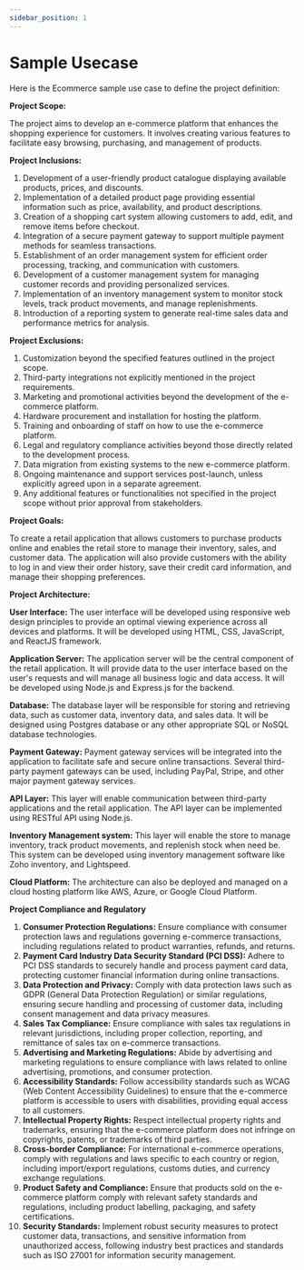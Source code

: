 ```yaml
---
sidebar_position: 1
---
```


# Sample Usecase 

Here is the Ecommerce sample use case to define the project definition:

**Project Scope:**

The project aims to develop an e-commerce platform that enhances the shopping experience for customers. It involves creating various features to facilitate easy browsing, purchasing, and management of products.

**Project Inclusions:**

1.	Development of a user-friendly product catalogue displaying available products, prices, and discounts.
2.	Implementation of a detailed product page providing essential information such as price, availability, and product descriptions.
3.	Creation of a shopping cart system allowing customers to add, edit, and remove items before checkout.
4.	Integration of a secure payment gateway to support multiple payment methods for seamless transactions.
5.	Establishment of an order management system for efficient order processing, tracking, and communication with customers.
6.	Development of a customer management system for managing customer records and providing personalized services.
7.	Implementation of an inventory management system to monitor stock levels, track product movements, and manage replenishments.
8.	Introduction of a reporting system to generate real-time sales data and performance metrics for analysis.

**Project Exclusions:**

1.	Customization beyond the specified features outlined in the project scope.
2.	Third-party integrations not explicitly mentioned in the project requirements.
3.	Marketing and promotional activities beyond the development of the e-commerce platform.
4.	Hardware procurement and installation for hosting the platform.
5.	Training and onboarding of staff on how to use the e-commerce platform.
6.	Legal and regulatory compliance activities beyond those directly related to the development process.
7.	Data migration from existing systems to the new e-commerce platform.
8.	Ongoing maintenance and support services post-launch, unless explicitly agreed upon in a separate agreement.
9.	Any additional features or functionalities not specified in the project scope without prior approval from stakeholders.

**Project Goals:**

To create a retail application that allows customers to purchase products online and enables the retail store to manage their inventory, sales, and customer data.
The application will also provide customers with the ability to log in and view their order history, save their credit card information, and manage their shopping preferences.

**Project Architecture:**

**User Interface:** The user interface will be developed using responsive web design principles to provide an optimal viewing experience across all devices and platforms. It will be developed using HTML, CSS, JavaScript, and ReactJS framework.

**Application Server:** The application server will be the central component of the retail application. It will provide data to the user interface based on the user's requests and will manage all business logic and data access. It will be developed using Node.js and Express.js for the backend.

**Database:** The database layer will be responsible for storing and retrieving data, such as customer data, inventory data, and sales data. It will be designed using Postgres database or any other appropriate SQL or NoSQL database technologies.

**Payment Gateway:** Payment gateway services will be integrated into the application to facilitate safe and secure online transactions. Several third-party payment gateways can be used, including PayPal, Stripe, and other major payment gateway services.

**API Layer:** This layer will enable communication between third-party applications and the retail application. The API layer can be implemented using RESTful API using Node.js.

**Inventory Management system:** This layer will enable the store to manage inventory, track product movements, and replenish stock when need be. This system can be developed using inventory management software like Zoho inventory, and Lightspeed.

**Cloud Platform:** The architecture can also be deployed and managed on a cloud hosting platform like AWS, Azure, or Google Cloud Platform.

**Project Compliance and Regulatory**

1.	**Consumer Protection Regulations:** Ensure compliance with consumer protection laws and regulations governing e-commerce transactions, including regulations related to product warranties, refunds, and returns.
2.	**Payment Card Industry Data Security Standard (PCI DSS):** Adhere to PCI DSS standards to securely handle and process payment card data, protecting customer financial information during online transactions.
3.	**Data Protection and Privacy:** Comply with data protection laws such as GDPR (General Data Protection Regulation) or similar regulations, ensuring secure handling and processing of customer data, including consent management and data privacy measures.
4.	**Sales Tax Compliance:** Ensure compliance with sales tax regulations in relevant jurisdictions, including proper collection, reporting, and remittance of sales tax on e-commerce transactions.
5.	**Advertising and Marketing Regulations:** Abide by advertising and marketing regulations to ensure compliance with laws related to online advertising, promotions, and consumer protection.
6.	**Accessibility Standards:** Follow accessibility standards such as WCAG (Web Content Accessibility Guidelines) to ensure that the e-commerce platform is accessible to users with disabilities, providing equal access to all customers.
7.	**Intellectual Property Rights:** Respect intellectual property rights and trademarks, ensuring that the e-commerce platform does not infringe on copyrights, patents, or trademarks of third parties.
8.	**Cross-border Compliance:** For international e-commerce operations, comply with regulations and laws specific to each country or region, including import/export regulations, customs duties, and currency exchange regulations.
9.	**Product Safety and Compliance:** Ensure that products sold on the e-commerce platform comply with relevant safety standards and regulations, including product labelling, packaging, and safety certifications.
10.	**Security Standards:** Implement robust security measures to protect customer data, transactions, and sensitive information from unauthorized access, following industry best practices and standards such as ISO 27001 for information security management.

